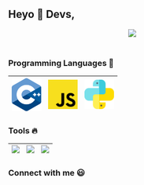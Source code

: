 
## Heyo :wave: Devs, 

<p align="center">
  <img src="https://raw.githubusercontent.com/coderjojo/coderjojo/master/img/github.gif" width=100>
  <br><br>
  <samp>
    <!-- I'm <a href="https://coderjojo.netlify.app/">Vedant</a> currently a Third Year CSE student at <a href="http://www.viit.ac.in/">@VIIT :school: </a> and aspiring software developer:computer:. Interested in working on backend, API's, Databases and currently learning about Distributed Ledger Technology. Occasionaly I do participate in Hackathons :bulb: and I have a love/hate relationship with Programming :neutral_face: -->
  </samp>
</p>

### Programming Languages  :rocket:
|<img src="https://raw.githubusercontent.com/Giovaniavs/Giovaniavs/master/img/cpp.png" width=60> | <img src="https://raw.githubusercontent.com/Giovaniavs/Giovaniavs/master/img/js.png" width=60> | <img src="https://raw.githubusercontent.com/Giovaniavs/Giovaniavs/master/img/python.svg" width=60> |
|:---:|:---:|:---:|


### Tools :fire:
|<img src="https://raw.githubusercontent.com/coderjojo/coderjojo/master/img/vim.png" width=60> | <img src="https://raw.githubusercontent.com/coderjojo/coderjojo/master/img/github.svg" width=60> | <img src="https://raw.githubusercontent.com/coderjojo/coderjojo/master/img/intellij.png" width=60> |
|:---:|:---:|:---:|

### Connect with me :smiley:
<!-- <a href="https://twitter.com/cs_vedant">
  <img align="left" alt="Vedant Jajoo Twitter" width="21px" src="https://raw.githubusercontent.com/edent/SuperTinyIcons/099dc12b59179d07d534069bc8551718f786d91a/images/svg/twitter.svg" />
</a>
<a href="https://dev.to/coderjojo">
  <img align="left" alt="Vedant Jajoo DEV" width="21px" src="https://raw.githubusercontent.com/edent/SuperTinyIcons/099dc12b59179d07d534069bc8551718f786d91a/images/svg/dev_to.svg" />
</a>
<a href="#">
  <img align="left" alt="Vedant Jajoo Reddit" width="21px" src="https://raw.githubusercontent.com/edent/SuperTinyIcons/099dc12b59179d07d534069bc8551718f786d91a/images/svg/reddit.svg" />
</a>
<a href="https://www.linkedin.com/in/vedant-jajoo-89a366171/">
  <img align="left" alt="Vedant Jajoo Linkdin" width="21px" src="https://raw.githubusercontent.com/edent/SuperTinyIcons/099dc12b59179d07d534069bc8551718f786d91a/images/svg/linkedin.svg" />
</a>
<a href="https://medium.com/@mail2vedj">
  <img align="left" alt="Vedant Jajoo Medium" width="21px" src="https://raw.githubusercontent.com/edent/SuperTinyIcons/099dc12b59179d07d534069bc8551718f786d91a/images/svg/medium.svg" />
</a>
<a href="https://www.quora.com/profile/Vedant-Jajoo-1">
  <img align="left" alt="Vedant Jajoo Medium" width="21px" src="https://raw.githubusercontent.com/FortAwesome/Font-Awesome/1147d199a35293b391152ee85e2d30988439157f/svgs/brands/quora.svg" />
</a><br/><br/>
<p align="center">
<img alt="spotify" width="235px" src="https://spotify-github-profile.vercel.app/api/view?uid=315az42hka7jwtwpck3polrmtvwa&cover_image=false" />
</p>
<br/><br/> -->
